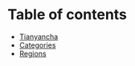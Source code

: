# Table of contents

* [Tianyancha](README.md)
* [Categories](categories.md)
* [Regions](regions.md)